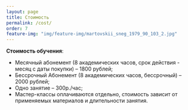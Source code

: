 ```yaml
---
layout: page
title: Стоимость
permalink: /cost/
order: 7
feature-img: "img/feature-img/martovskii_sneg_1979_90_103_2.jpg"
---
```

<strong>Стоимость обучения</strong>:
<ul>
  <li>Месячный абонемент (8 академических часов, срок действия - месяц с даты покупки) – 1800 рублей;</li>
  <li>Бессрочный Абонемент (8 академических часов, бессрочный) – 2000 рублей;</li>
  <li>Одно занятие – 300р./час;</li>
  <li>Мастер-классы оплачиваются отдельно, стоимость зависит от применяемых материалов и длительности занятия.</li>
</ul>